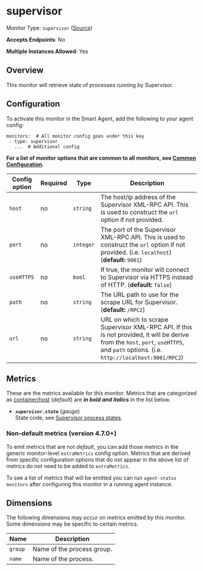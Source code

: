 
<!--- Generated by to-integrations-repo script in Smart Agent repo, DO NOT MODIFY HERE --->
<!--- GENERATED BY gomplate from scripts/docs/templates/monitor-page.md.tmpl --->

# supervisor

Monitor Type: `supervisor` ([Source](https://github.com/signalfx/signalfx-agent/tree/main/pkg/monitors/supervisor))

**Accepts Endpoints**: No

**Multiple Instances Allowed**: Yes

## Overview

This monitor will retrieve state of processes running by Supervisor.


## Configuration

To activate this monitor in the Smart Agent, add the following to your
agent config:

```
monitors:  # All monitor config goes under this key
 - type: supervisor
   ...  # Additional config
```

**For a list of monitor options that are common to all monitors, see [Common
Configuration](../monitor-config.html#common-configuration).**


| Config option | Required | Type | Description |
| --- | --- | --- | --- |
| `host` | no | `string` | The host/ip address of the Supervisor XML-RPC API. This is used to construct the `url` option if not provided. |
| `port` | no | `integer` | The port of the Supervisor XML-RPC API. This is used to construct the `url` option if not provided. (i.e. `localhost`) (**default:** `9001`) |
| `useHTTPS` | no | `bool` | If true, the monitor will connect to Supervisor via HTTPS instead of HTTP. (**default:** `false`) |
| `path` | no | `string` | The URL path to use for the scrape URL for Supervisor. (**default:** `/RPC2`) |
| `url` | no | `string` | URL on which to scrape Supervisor XML-RPC API. If this is not provided, it will be derive from the `host`, `port`, `useHTTPS`, and `path` options. (i.e. `http://localhost:9001/RPC2`) |


## Metrics

These are the metrics available for this monitor.
Metrics that are categorized as
[container/host](https://docs.splunk.com/Observability/admin/subscription-usage/monitor-imm-billing-usage.html#about-custom-bundled-and-high-resolution-metrics)
(*default*) are ***in bold and italics*** in the list below.


 - ***`supervisor.state`*** (*gauge*)<br>    State code, see [Supervisor process states](http://supervisord.org/subprocess.html#process-states).

### Non-default metrics (version 4.7.0+)

To emit metrics that are not _default_, you can add those metrics in the
generic monitor-level `extraMetrics` config option.  Metrics that are derived
from specific configuration options that do not appear in the above list of
metrics do not need to be added to `extraMetrics`.

To see a list of metrics that will be emitted you can run `agent-status
monitors` after configuring this monitor in a running agent instance.

## Dimensions

The following dimensions may occur on metrics emitted by this monitor.  Some
dimensions may be specific to certain metrics.

| Name | Description |
| ---  | ---         |
| `group` | Name of the process group. |
| `name` | Name of the process. |



